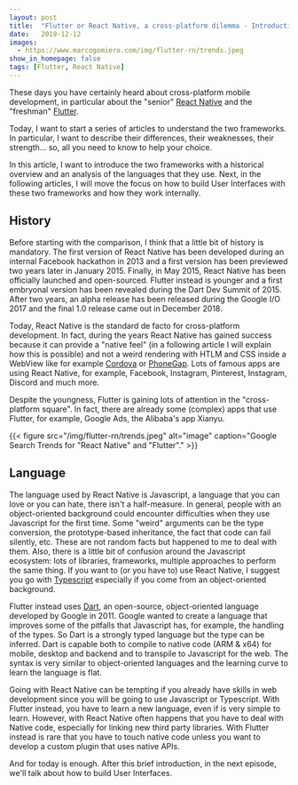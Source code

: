```yaml
---
layout: post
title:  "Flutter or React Native, a cross-platform dilemma - Introduction - (Part 1)"
date:   2019-12-12
images:
  - https://www.marcogomiero.com/img/flutter-rn/trends.jpeg
show_in_homepage: false
tags: [Flutter, React Native]
---
```


These days you have certainly heard about cross-platform mobile development, in particular about the "senior" [React Native](https://facebook.github.io/react-native/) and the "freshman" [Flutter](https://flutter.dev/). 

Today, I want to start a series of articles to understand the two frameworks. In particular, I want to describe their differences, their weaknesses, their strength... so, all you need to know to help your choice. 

In this article, I want to introduce the two frameworks with a historical overview and an analysis of the languages that they use. Next, in the following articles, I will move the focus on how to build User Interfaces with these two frameworks and how they work internally. 

## History

Before starting with the comparison, I think that a little bit of history is mandatory. The first version of React Native has been developed during an internal Facebook hackathon in 2013 and a first version has been previewed two years later in January 2015. Finally, in May 2015, React Native has been officially launched and open-sourced. Flutter instead is younger and a first embryonal version has been revealed during the Dart Dev Summit of 2015. After two years, an alpha release has been released during the Google I/O 2017 and the final 1.0 release came out in December 2018.

Today, React Native is the standard de facto for cross-platform development. In fact, during the years React Native has gained success because it can provide a "native feel" (in a following article I will explain how this is possible) and not a weird rendering with HTLM and CSS inside a WebView like for example [Cordova](https://cordova.apache.org/) or [PhoneGap](https://phonegap.com/). Lots of famous apps are using React Native, for example, Facebook, Instagram, Pinterest, Instagram, Discord and much more. 

Despite the youngness, Flutter is gaining lots of attention in the "cross-platform square". In fact, there are already some (complex) apps that use Flutter, for example, Google Ads, the Alibaba's app Xianyu. 

{{< figure src="/img/flutter-rn/trends.jpeg" alt="image" caption="Google Search Trends for \"React Native\" and \"Flutter\"." >}}

## Language

The language used by React Native is Javascript, a language that you can love or you can hate, there isn't a half-measure. In general, people with an object-oriented background could encounter difficulties when they use Javascript for the first time. Some "weird" arguments can be the type conversion, the prototype-based inheritance, the fact that code can fail silently, etc. These are not random facts but happened to me to deal with them. Also, there is a little bit of confusion around the Javascript ecosystem: lots of libraries, frameworks, multiple approaches to perform the same thing. If you want to (or you have to) use React Native, I suggest you go with [Typescript](http://www.typescriptlang.org/) especially if you come from an object-oriented background. 

Flutter instead uses [Dart](https://dart.dev/), an open-source, object-oriented language developed by Google in 2011. Google wanted to create a language that improves some of the pitfalls that Javascript has, for example, the handling of the types. So Dart is a strongly typed language but the type can be inferred. Dart is capable both to compile to native code (ARM & x64) for mobile, desktop and backend and to transpile to Javascript for the web. The syntax is very similar to object-oriented languages and the learning curve to learn the language is flat.

Going with React Native can be tempting if you already have skills in web development since you will be going to use Javascript or Typescript. With Flutter instead, you have to learn a new language, even if is very simple to learn. However, with React Native often happens that you have to deal with Native code, especially for linking new third party libraries. With Flutter instead is rare that you have to touch native code unless you want to develop a custom plugin that uses native APIs.

And for today is enough. After this brief introduction, in the next episode, we'll talk about how to build User Interfaces.
